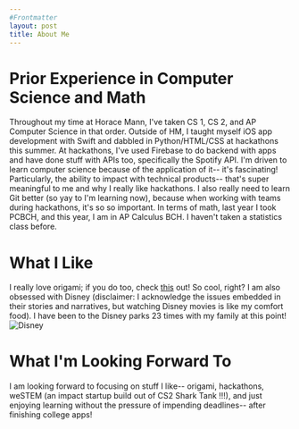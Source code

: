 ```yaml
---
#Frontmatter
layout: post
title: About Me
---
```


# Prior Experience in Computer Science and Math 
Throughout my time at Horace Mann, I've taken CS 1, CS 2, and AP Computer Science in that order. Outside of HM, I taught myself iOS app development with Swift and dabbled in Python/HTML/CSS at hackathons this summer. At hackathons, I've used Firebase to do backend with apps and have done stuff with APIs too, specifically the Spotify API. I'm driven to learn computer science because of the application of it-- it's fascinating! Particularly, the ability to impact with technical products-- that's super meaningful to me and why I really like hackathons. I also really need to learn Git better (so yay to I'm learning now), because when working with teams during hackathons, it's so so important. In terms of math, last year I took PCBCH, and this year, I am in AP Calculus BCH. I haven't taken a statistics class before. 

# What I Like
I really love origami; if you do too, check [this](https://www.instagram.com/icarus.mid.air/) out! So cool, right? I am also obsessed with Disney (disclaimer: I acknowledge the issues embedded in their stories and narratives, but watching Disney movies is like my comfort food). I have been to the Disney parks 23 times with my family at this point! ![Disney](https://www.bestoforlando.com/common_resources/resize_library/wdw-parks-logo-1050x420.jpg)

# What I'm Looking Forward To
I am looking forward to focusing on stuff I like-- origami, hackathons, weSTEM (an impact startup build out of CS2 Shark Tank !!!), and just enjoying learning without the pressure of impending deadlines--  after finishing college apps!